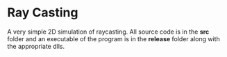 # Ray Casting

A very simple 2D simulation of raycasting. All source code is in the __src__ folder and an executable of the program is in the __release__ folder along with the appropriate dlls.